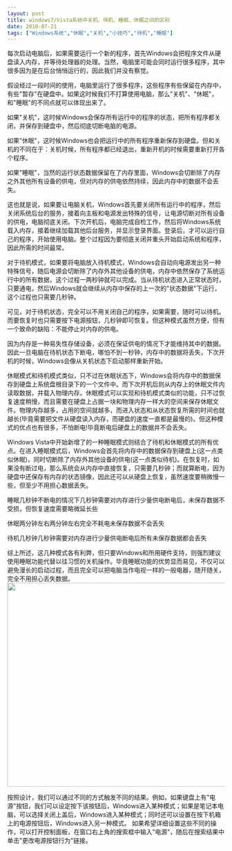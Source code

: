 ```yaml
---
layout: post
title: windows7/Vista系统中关机、待机、睡眠、休眠之间的区别		
date: 2010-07-21
tags: ["Windows系统","休眠","关机","小技巧","待机","睡眠"]
---
```


每次启动电脑后，如果需要运行一个新的程序，首先Windows会把程序文件从硬盘读入内存，并等待处理器的处理。当然，电脑里可能会同时运行很多程序，其中很多因为是在后台悄悄运行的，因此我们并没有察觉。

假设经过一段时间的使用，电脑里运行了很多程序，这些程序有些保留在内存中，有些"暂存"在硬盘中。如果这时候我们不打算使用电脑，那么"关机"、"休眠"，和"睡眠"的不同点就可以体现出来了。

如果"关机"，这时候Windows会保存所有运行中的程序的状态，把所有程序都关闭，并保存到硬盘中，然后彻底切断电脑的电源。

如果"休眠"，这时候Windows也会把运行中的所有程序重新保存到硬盘。但和关机的不同在于：关机时候，所有程序都已经退出，重新开机的时候需要重新打开各个程序。

如果"睡眠"，当然的运行状态数据保留在了内存里面，Windows会切断除了内存之外其他所有设备的供电，但对内存的供电依然持续，因此内存中的数据不会丢失。

这也就是说，如果要让电脑关机，Windows首先要关闭所有运行中的程序，然后关闭系统后台的服务，接着向主板和电源发出特殊的信号，让电源切断对所有设备的供电，电脑彻底关闭。下次开机后，电脑完成自检工作，然后将Windows系统载入内存，接着继续加载其他后台服务，并显示登录界面。登录后，才可以运行自己的程序，开始使用电脑。整个过程因为要彻底关闭并重头开始启动系统和程序，因此所需的时间最常。

对于待机模式，如果要将电脑放入待机模式，Windows会自动向电源发出另一种特殊信号，随后电源会切断除了内存外其他设备的供电，内存中依然保存了系统运行中的所有数据，这个过程一两秒钟就可以完成。当从待机状态进入正常状态时，只要通电，然后Windows就会继续从内存中保存的上一次的"状态数据"下运行，这个过程也只需要几秒钟。

可见，对于待机状态，完全可以不用关闭自己的程序，如果需要，随时可以待机。而要恢复时也只需要按下电源按钮，几秒钟即可恢复。但这种模式虽然方便，但有一个致命的缺陷：不能停止对内存的供电。

因为内存是一种易失性存储设备，必须在保证供电的情况下才能维持其中的数据。因此一旦电脑在待机状态下断电，哪怕不到一秒钟，内存中的数据将丢失，下次开机的时候，Windows会像从关机状态下启动那样重新开始。

休眠模式和待机模式类似，只不过在休眠状态下，Windows会将内存中的数据保存到硬盘上系统盘根目录下的一个文件中。而下次开机后则从内存上的休眠文件内读取数据，并载入物理内存。休眠模式可以实现和待机模式类似的功能，只不过恢复速度稍慢，而且需要在硬盘上占据一块和物理内存一样大的空间来保存休眠文件。物理内存越多，占用的空间就越多，而进入状态和从状态恢复所需的时间也就越长(毕竟需要把文件从硬盘读入内存，而硬盘的速度一直都是最慢的)。但这种模式的优点也有很多，不怕断电!毕竟断电后硬盘上的数据并不会丢失。

Windows Vista中开始新增了的一种睡眠模式则结合了待机和休眠模式的所有优点。在进入睡眠模式后，Windows会首先将内存中的数据保存到硬盘上(这一点类似休眠)，同时切断除了内存外其他设备的供电(这一点类似待机)。在恢复时，如果没有断过电，那么系统会从内存中直接恢复，只需要几秒钟；而就算断电，因为硬盘中还保存有内存的状态镜像，因此还可以从硬盘上恢复，虽然速度要稍微慢一些，但至少不用担心数据丢失。

睡眠几秒钟不断电的情况下几秒钟需要对内存进行少量供电断电后，未保存数据不受损，但恢复速度需要略微延长些

休眠两分钟左右两分钟左右完全不耗电未保存数据不会丢失

待机几秒钟几秒钟需要对内存进行少量供电断电后所有未保存数据都会丢失

综上所述，这几种模式各有利弊，但只要Windows和所用硬件支持，则强烈建议使用睡眠功能代替以往习惯的关机操作。毕竟睡眠功能的优势显而易见，不仅可以避免漫长的启动过程，而且完全可以把电脑当作电视一样的一般电器，随开随关，完全不用担心丢失数据。
<a href="windows7-battery-set1.gif"><img class="alignnone size-full wp-image-267" title="windows7 battery set" src="http://www.saqqdy.com/wp-content/uploads/2010/09/windows7-battery-set1.gif" alt="" width="620" height="472" /></a>

按照设计，我们可以通过不同的方式触发不同的结果。例如，如果键盘上有"电源"按钮，我们可以设定按下该按钮后，Windows进入某种模式；如果是笔记本电脑，可以选择关闭上盖后，Windows进入某种模式；同时还可以设置在按下机箱上的电源按钮后，Windows进入另一种模式。
如果希望详细设置这些不同的操作，可以打开控制面板，在窗口右上角的搜索框中输入"电源"，随后在搜索结果中单击"更改电源按钮行为"链接。		